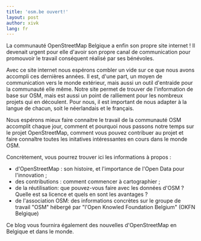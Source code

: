 ```yaml
---
title: 'osm.be ouvert!'
layout: post
author: xivk
lang: fr
---
```


La communauté OpenStreetMap Belgique a enfin son propre site internet ! Il devenait urgent pour elle d'avoir son propre canal de communication pour promouvoir le travail conséquent réalisé par ses bénévoles.

Avec ce site internet nous espérons combler un vide sur ce que nous avons accompli ces dernières années. Il est, d'une part, un moyen de communication vers le monde extérieur, mais aussi un outil d'entraide pour la communauté elle même. Notre site permet de trouver de l'information de base sur OSM, mais est aussi un point de ralliement pour les nombreux projets qui en découlent. Pour nous, il est important de nous adapter à la langue de chacun, soit le néerlandais et le français.

Nous espérons mieux faire connaitre le travail de la communauté OSM accomplit chaque jour, comment et pourquoi nous passons notre temps sur le projet OpenStreetMap, comment vous pouvez contribuer au projet et faire connaître toutes les initatives intéressantes en cours dans le monde OSM.

Concrètement, vous pourrez trouver ici les informations à propos :

- d'OpenStreetMap : son histoire, et l'importance de l'Open Data pour l'innovation ;
- des contributions : comment commencer à cartographier ;
- de la réutilisation: que pouvez-vous faire avec les données d'OSM ? Quelle est sa licence et quels en sont les avantages ?
- de l'association OSM: des informations concrètes sur le groupe de travail "OSM" hébergé par "l'Open Knowled Foundation Belgium" (OKFN Belgique)

Ce blog vous fournira également des nouvelles d'OpenStreetMap en Belgique et dans le monde.
